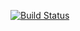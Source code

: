 [![Build Status](https://dev.azure.com/codoxide/Codoxide.Outcome/_apis/build/status/Codoxide.Outcome.Core?branchName=master)](https://dev.azure.com/codoxide/Codoxide.Outcome/_build/latest?definitionId=12&branchName=master)